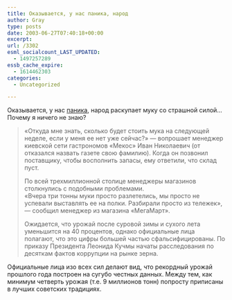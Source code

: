 ```yaml
---
title: Оказывается, у нас паника, народ
author: Gray
type: posts
date: 2003-06-27T07:40:18+00:00
excerpt:
url: /3302
esml_socialcount_LAST_UPDATED:
  - 1497257289
essb_cache_expire:
  - 1614462303
categories:
  - Uncategorized

---
```








Оказывается, у нас <a href="http://www.obozrevatel.com.ua/press/12/87835.html" target="_blank">паника</a>, народ раскупает муку со страшной силой&#8230; Почему я ничего не знаю?

> &#171;Откуда мне знать, сколько будет стоить мука на следующей неделе, если у меня ее нет уже сейчас?&#187; &#8212; вопрошает менеджер киевской сети гастрономов &#171;Мекос&#187; Иван Николаевич (от отказался назвать газете свою фамилию). Когда он позвонил поставщику, чтобы восполнить запасы, ему ответили, что склад пуст.
> 
> По всей трехмиллионной столице менеджеры магазинов столкнулись с подобными проблемами.  
> &#171;Вчера три тонны муки просто разлетелись, мы просто не успевали выставлять ее на полки. Разбирали просто из тележек&#187;, &#8212; сообщил менеджер из магазина &#171;МегаМарт&#187;.
> 
> Ожидается, что урожай после суровой зимы и сухого лета уменьшится на 40 процентов, однако официальные лица полагают, что это цифры большей частью сфальсифицированы. По приказу Президента Леонида Кучмы начаты расследования по десяткам фактов коррупции на рынке зерна.

Официальные лица изо всех сил делают вид, что рекордный урожай прошлого года построен на сугубо честных данных. Между тем, как минимум четверть урожая (т.е. 9 миллионов тонн) попросту приписаны в лучших советских традициях.